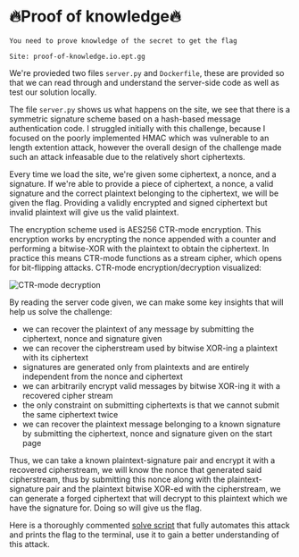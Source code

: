 
# 🔥Proof of knowledge🔥

```
You need to prove knowledge of the secret to get the flag

Site: proof-of-knowledge.io.ept.gg
```

We're provieded two files `server.py` and `Dockerfile`, these are provided so that we can read through and understand the server-side code as well as test our solution locally.

The file `server.py` shows us what happens on the site, we see that there is a symmetric signature scheme based on a hash-based message authentication code. I struggled initially with this challenge, because I focused on the poorly implemented HMAC which was vulnerable to an length extention attack, however the overall design of the challenge made such an attack infeasable due to the relatively short ciphertexts.

Every time we load the site, we're given some ciphertext, a nonce, and a signature. If we're able to provide a piece of ciphertext, a nonce, a valid signature and the correct plaintext belonging to the ciphertext, we will be given the flag. Providing a validly encrypted and signed ciphertext but invalid plaintext will give us the valid plaintext.

The encryption scheme used is AES256 CTR-mode encryption. This encryption works by encrypting the nonce appended with a counter and performing a bitwise-XOR with the plaintext to obtain the ciphertext. In practice this means CTR-mode functions as a stream cipher, which opens for bit-flipping attacks. CTR-mode encryption/decryption visualized:

![CTR-mode decryption](https://upload.wikimedia.org/wikipedia/commons/thumb/3/3c/CTR_decryption_2.svg/601px-CTR_decryption_2.svg.png)

By reading the server code given, we can make some key insights that will help us solve the challenge:

- we can recover the plaintext of any message by submitting the ciphertext, nonce and signature given
- we can recover the cipherstream used by bitwise XOR-ing a plaintext with its ciphertext
- signatures are generated only from plaintexts and are entirely independent from the nonce and ciphertext
- we can arbitrarily encrypt valid messages by bitwise XOR-ing it with a recovered cipher stream
- the only constraint on submitting ciphertexts is that we cannot submit the same ciphertext twice
- we can recover the plaintext message belonging to a known signature by submitting the ciphertext, nonce and signature given on the start page

Thus, we can take a known plaintext-signature pair and encrypt it with a recovered cipherstream, we will know the nonce that generated said cipherstream, thus by submitting this nonce along with the plaintext-signature pair and the plaintext bitwise XOR-ed with the cipherstream, we can generate a forged ciphertext that will decrypt to this plaintext which we have the signature for. Doing so will give us the flag.

Here is a thoroughly commented [solve script](solve.py) that fully automates this attack and prints the flag to the terminal, use it to gain a better understanding of this attack.
